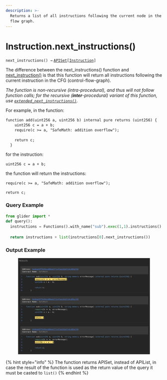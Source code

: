 ```yaml
---
description: >-
  Returns a list of all instructions following the current node in the control
  flow graph.
---
```


# Instruction.next\_instructions()

`next_instructions() →` [`APISet`](../iterables/apiset.md)`[`[`Instruction`](./)`]`

The difference between the next\_instructions() function and [next\_instruction()](instruction.next_instruction.md) is that this function will return all instructions following the current instruction in the CFG (control-flow-graph).

_The function is non-recursive (intra-procedural), and thus will not follow function calls; for the recursive (**inter**-procedural) variant of this function, use_ [_`extended_next_instructions()`_](instruction.extended_next_instructions.md)_._



For example, in the function:

```solidity
function add(uint256 a, uint256 b) internal pure returns (uint256) {
    uint256 c = a + b;
    require(c >= a, "SafeMath: addition overflow");

    return c;
  }
```

for the instruction:&#x20;

```solidity
uint256 c = a + b;
```

the function will return the instructions:

```solidity
require(c >= a, "SafeMath: addition overflow");
```

```solidity
return c;
```

### Query Example

```python
from glider import *
def query():
  instructions = Functions().with_name("sub").exec(1,1).instructions().exec(1,1)

  return instructions + list(instructions[0].next_instructions())
```

### Output Example

<figure><img src="../../.gitbook/assets/image (1) (1) (1) (1) (1) (1) (1).png" alt=""><figcaption></figcaption></figure>

{% hint style="info" %}
The function returns APISet, instead of APIList, in case the result of the function is used as the return value of the query it must be casted to `list()`
{% endhint %}
